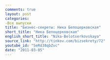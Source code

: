```yaml
---
comments: true
layout: post
categories:
-Все выпуски
title: "Бизнес-секреты: Ника Белоцерковская"
short_title: "Ника Белоцерковская"
english_short_title: "Nika-Belotserkovskaya"
source_link: "http://tinkov.com/bizsekrety/72"
youtube_id: "SeRd38qbZvc"
date: "2011-03-05"
---
```


